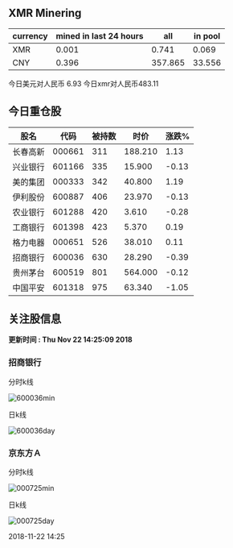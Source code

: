 ## XMR Minering

|currency|mined in last 24 hours|all|in pool|
|---|---|---|---|
|XMR|0.001|0.741|0.069|
|CNY|0.396|357.865|33.556|

今日美元对人民币 6.93	今日xmr对人民币483.11


## 今日重仓股 

|股名|代码|被持数|时价|涨跌%|
|---|---|---|---|---|
|长春高新|000661|311|188.210|1.13|
|兴业银行|601166|335|15.900|-0.13|
|美的集团|000333|342|40.800|1.19|
|伊利股份|600887|406|23.970|-0.13|
|农业银行|601288|420|3.610|-0.28|
|工商银行|601398|423|5.370|0.19|
|格力电器|000651|526|38.010|0.11|
|招商银行|600036|630|28.290|-0.39|
|贵州茅台|600519|801|564.000|-0.12|
|中国平安|601318|975|63.340|-1.05|

## 关注股信息
**更新时间 : Thu Nov 22 14:25:09 2018**
### 招商银行 
分时k线

![600036min](http://image.sinajs.cn/newchart/min/n/sh600036.gif)

日k线

![600036day](http://image.sinajs.cn/newchart/daily/n/sh600036.gif)

### 京东方Ａ 
分时k线

![000725min](http://image.sinajs.cn/newchart/min/n/sz000725.gif)

日k线

![000725day](http://image.sinajs.cn/newchart/daily/n/sz000725.gif)

2018-11-22 14:25